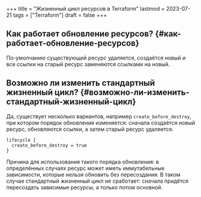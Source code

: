 +++
title = "Жизненный цикл ресурсов в Terraform"
lastmod = 2023-07-21
tags = ["Terraform"]
draft = false
+++

## Как работает обновление ресурсов? {#как-работает-обновление-ресурсов}

По-умолчанию существующий ресурс удаляется, создаётся новый и все ссылки на старый ресурс заменяются ссылками на новый.


## Возможно ли изменить стандартный жизненный цикл? {#возможно-ли-изменить-стандартный-жизненный-цикл}

Да, существует несколько вариантов, например `create_before_destroy`, при котором порядок обновления изменяется: сначала создаётся новый ресурс, обновляются ссылки, а затем старый ресурс удаляется.

```hcl
lifecycle {
  create_before_destroy = true
}
```

Причина для использования такого порядка обновления: в определённых случаях ресурс может иметь иммутабельные зависимости, которые нельзя обновить без пересоздания. В таком случае стандартный жизненный цикл не сработает: сначала придётся пересоздать зависимые ресурсы, а только потом основной.
